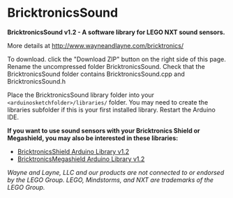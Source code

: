 BricktronicsSound
=================

**BricktronicsSound v1.2 - A software library for LEGO NXT sound sensors.**

More details at http://www.wayneandlayne.com/bricktronics/

To download. click the "Download ZIP" button on the right side of this page. Rename the uncompressed folder BricktronicsSound. Check that the BricktronicsSound folder contains BricktronicsSound.cpp and BricktronicsSound.h

Place the BricktronicsSound library folder into your `<arduinosketchfolder>/libraries/` folder. You may need to create the libraries subfolder if this is your first installed library. Restart the Arduino IDE.

**If you want to use sound sensors with your Bricktronics Shield or Megashield, you may also be interested in these libraries:**
* [BricktronicsShield Arduino Library v1.2](https://github.com/wayneandlayne/BricktronicsShield)
* [BricktronicsMegashield Arduino Library v1.2](https://github.com/wayneandlayne/BricktronicsMegashield)

_Wayne and Layne, LLC and our products are not connected to or endorsed by the LEGO Group. LEGO, Mindstorms, and NXT are trademarks of the LEGO Group._

